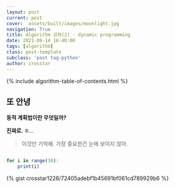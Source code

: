 ```yaml
---
layout: post
current: post
cover:  assets/built/images/moonlight.jpg
navigation: True
title: Algorithm 강좌(2) - dynamic programming
date: 2021-09-14 16:40:00
tags: [algorithm]
class: post-template
subclass: 'post tag-python'
author: crosstar
---
```


{% include algorithm-table-of-contents.html %}
## 또 안녕
__동적 계획법이란 무엇일까?__

**진짜로.**
`후`...

> 이것만 기억해. 가장 중요한건 눈에 보이지 않아.

~~~javascript

for i in range(30):
    print(i)
~~~

{% gist crosstar1228/72405adebf1b45691bf061cd789929b6 %}